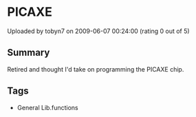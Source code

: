 # PICAXE

Uploaded by tobyn7 on 2009-06-07 00:24:00 (rating 0 out of 5)

## Summary

Retired and thought I'd take on programming the PICAXE chip.

## Tags

- General Lib.functions
